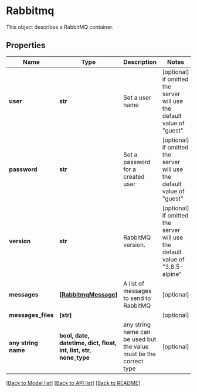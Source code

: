 # Rabbitmq

This object describes a RabbitMQ container. 

## Properties
Name | Type | Description | Notes
------------ | ------------- | ------------- | -------------
**user** | **str** | Set a user name | [optional]  if omitted the server will use the default value of "guest"
**password** | **str** | Set a password for a created user | [optional]  if omitted the server will use the default value of "guest"
**version** | **str** | RabbitMQ version. | [optional]  if omitted the server will use the default value of "3.8.5-alpine"
**messages** | [**[RabbitmqMessage]**](RabbitmqMessage.md) | A list of messages to send to RabbitMQ | [optional] 
**messages_files** | **[str]** |  | [optional] 
**any string name** | **bool, date, datetime, dict, float, int, list, str, none_type** | any string name can be used but the value must be the correct type | [optional]

[[Back to Model list]](../README.md#documentation-for-models) [[Back to API list]](../README.md#documentation-for-api-endpoints) [[Back to README]](../README.md)


